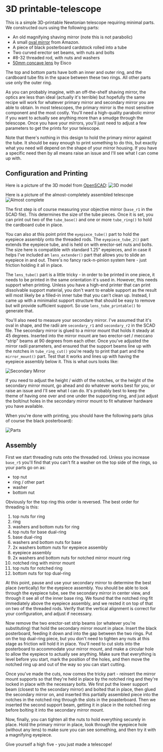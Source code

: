 # 3D printable-telescope

This is a simple 3D-printable Newtonian telescope requiring minimal parts.
We constructed ours using the following parts:

 * An old magnifying shaving mirror (note this is not parabolic)
 * A small [oval mirror](https://www.amazon.com/gp/product/B0018N5Q8E) from Amazon.
 * A piece of black posterboard cardstock rolled into a tube
 * Two curved erector set beams, with nuts and bolts
 * #8-32 threaded rod, with nuts and washers
 * [50mm concave lens](https://www.amazon.com/gp/product/B00BIKGMZ8) by Eisco

The top and bottom parts have both an inner and outer ring, and the cardboard
tube fits in the space between these two rings. All other parts use only the
outer ring.

As you can probably imagine, with an off-the-shelf shaving mirror, the optics
are less than ideal (actually it's terrible) but hopefully the same recipe will
work for whatever primary mirror and secondary mirror you are able to obtain.
In most telescopes, the primary mirror is the most sensitive component and the
most costly. You'll need a high-quality parabolic mirror if you want to
actually see anything more than a smudge through the telescope. Once you have
your mirrors, you'll just need to adjust a few parameters to get the prints for
your telescope.

Note that there's nothing in this design to hold the primary mirror against the
tube. It should be easy enough to print something to do this, but exactly what
you need will depend on the shape of your mirror housing. If you have a specific
need then by all means raise an issue and I'll see what I can come up with.

## Configuration and Printing

Here is a picture of the 3D model from [OpenSCAD](http://www.openscad.org):
![3D model](./images/model.png)

Here is a picture of the almost-completely assembled telescope
![Almost complete](./images/telescope.png)

The first step is of course measuring your objective mirror (`base_r1` in the
SCAD file). This determines the size of the tube pieces. Once it is set, you
can print out two of the `tube_base()` and one or more `tube_ring()` to hold
the cardboard cube in place.

You can also at this point print the `eyepiece_tube()` part to hold the
eyepiece assembly onto the threaded rods. The `eyepiece_tube_2()` part extends
the eyepiece tube, and is held on with erector-set nuts and bolts. The size
here is compatible with standard 1.25" eyepieces, and in case it helps I've
included an `lens_extender()` part that allows you to slide an eyepiece in
and out. There's no fancy rack-n-pinion system here - just friction holding it
all in place.

The `lens_tube()` part is a little tricky - in order to be printed in one piece,
it needs to be printed in the same orientation it's used in. However, this needs
support when printing. Unless you have a high-end printer that can print
dissolvable support material, you don't want to enable support as the result
will most likely be a filled-in inner tube that you can't clean up. Instead, I
came up with a minimalist support structure that should be easy to remove but
will provide sufficient support. So use `lens_tube_printable()` to generate
that.

You'll also need to measure your secondary mirror. I've assumed that it's oval
in shape, and the radii are `secondary_r1` and `secondary_r2` in the SCAD file.
The secondary mirror is glued to a mirror mount that holds it steady at 45
degrees. Inserted into the mirror mount are two erector-set / meccano "strip"
beams at 90 degrees from each other. Once you've adjusted the mirror radii
parameters, and ensured that the support beams line up with the notches in
`tube_ring_cut()` you're ready to print that part and the `mirror_mount()` part.
Test that it works and lines up with having the eyepiece assembly below it.
This is what ours looks like:

![Secondary Mirror](./images/secondary_mirror_mount.png)

If you need to adjust the height / width of the notches, or the height of the
secondary mirror mount, go ahead and do whatever works best for you, or raise
an issue and I'll see what I can do. It's probably best to keep the theme of
having one over and one under the supporting ring, and just adjust the bolt/nut
holes in the secondary mirror mount to fit whatever hardware you have available.

When you're done with printing, you should have the following parts (plus of
course the black posterboard):

![Parts](./images/parts.png)

## Assembly

First we start threading nuts onto the threaded rod. Unless you increase
`base_r5` you'll find that you can't fit a washer on the top side of the rings,
so your parts go on as:

 * top nut
 * ring / other part
 * washer
 * bottom nut

Obviously for the top ring this order is reversed. The best order for threading
is this:

 1. top nuts for ring
 2. ring
 3. washers and bottom nuts for ring
 4. top nuts for base dual-ring
 5. base dual-ring
 6. washers and bottom nuts for base
 7. 2x washers bottom nuts for eyepiece assembly
 8. eyepiece assembly
 9. 2x washers and bottom nuts for notched mirror mount ring
 10. notched ring with mirror mount
 11. top nuts for notched ring
 12. bottom nuts for top dual-ring

At this point, pause and use your secondary mirror to determine the best place
(vertically) for the eyepiece assembly. You should be able to look through the
eyepiece tube, see the secondary mirror in center view, and through it see all
of the inner base ring. We found that the notched ring fit immediately above
the eyepiece assembly, and we rested it on top of that on two of the threaded
rods. Verify that the vertical alignment is correct for your configuration, and
adjust if necessary.

Now remove the two erector-set strip beams (or whatever you're substituting)
that hold the secondary mirror mount in place. Insert the black posterboard,
feeding it down and into the gap between the two rings. Put on the top dual-ring
piece, but you don't need to tighten any nuts at this stage as friction will
hold it in place. You'll need to cut slots into the posterboard to accommodate
your mirror mount, and make a circular hole to allow the eyepiece to actually
see anything. Make sure that everything is level before you start, mark the
position of the holes, and then move the notched ring up and out of the way so
you can start cutting.

Once you've made the cuts, now comes the tricky part - reinsert the mirror mount
supports so that they're held in place by the notched ring and they're locked in
place with the necessary bolts. We first put the lower support beam (closest to
the secondary mirror) and bolted that in place, then glued the secondary
mirror on, and inserted this partially assembled piece into the notches in the
notched ring through the slots in the poasterboard. Then we inserted the second
support beam, getting it in place in the notched ring before bolting it into the
secondary mirror mount.

Now, finally, you can tighten all the nuts to hold everything securely in place.
Hold the primary mirror in place, look through the eyepiece hole (without any
lens) to make sure you can see something, and then try it with a magnifying
eyepiece.

Give yourself a high five - you just made a telescope!
